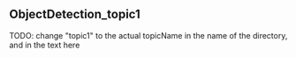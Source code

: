 
## ObjectDetection_topic1

TODO: change "topic1" to the actual topicName in the name of the directory, and in the text here
